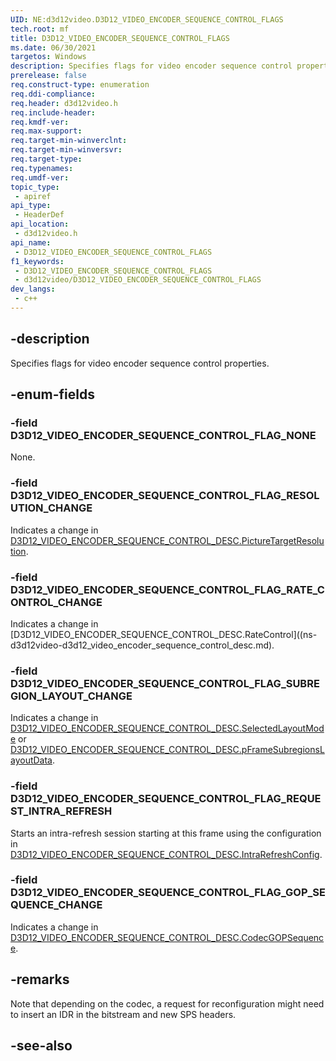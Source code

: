 ```yaml
---
UID: NE:d3d12video.D3D12_VIDEO_ENCODER_SEQUENCE_CONTROL_FLAGS
tech.root: mf
title: D3D12_VIDEO_ENCODER_SEQUENCE_CONTROL_FLAGS
ms.date: 06/30/2021
targetos: Windows
description: Specifies flags for video encoder sequence control properties.
prerelease: false
req.construct-type: enumeration
req.ddi-compliance: 
req.header: d3d12video.h
req.include-header: 
req.kmdf-ver: 
req.max-support: 
req.target-min-winverclnt: 
req.target-min-winversvr: 
req.target-type: 
req.typenames: 
req.umdf-ver: 
topic_type:
 - apiref
api_type:
 - HeaderDef
api_location:
 - d3d12video.h
api_name:
 - D3D12_VIDEO_ENCODER_SEQUENCE_CONTROL_FLAGS
f1_keywords:
 - D3D12_VIDEO_ENCODER_SEQUENCE_CONTROL_FLAGS
 - d3d12video/D3D12_VIDEO_ENCODER_SEQUENCE_CONTROL_FLAGS
dev_langs:
 - c++
---
```


## -description

Specifies flags for video encoder sequence control properties.

## -enum-fields

### -field D3D12_VIDEO_ENCODER_SEQUENCE_CONTROL_FLAG_NONE

None.

### -field D3D12_VIDEO_ENCODER_SEQUENCE_CONTROL_FLAG_RESOLUTION_CHANGE

Indicates a change in [D3D12_VIDEO_ENCODER_SEQUENCE_CONTROL_DESC.PictureTargetResolution](ns-d3d12video-d3d12_video_encoder_sequence_control_desc.md).

### -field D3D12_VIDEO_ENCODER_SEQUENCE_CONTROL_FLAG_RATE_CONTROL_CHANGE

Indicates a change in [D3D12_VIDEO_ENCODER_SEQUENCE_CONTROL_DESC.RateControl]((ns-d3d12video-d3d12_video_encoder_sequence_control_desc.md).

### -field D3D12_VIDEO_ENCODER_SEQUENCE_CONTROL_FLAG_SUBREGION_LAYOUT_CHANGE

Indicates a change in [D3D12_VIDEO_ENCODER_SEQUENCE_CONTROL_DESC.SelectedLayoutMode](ns-d3d12video-d3d12_video_encoder_sequence_control_desc.md) or [D3D12_VIDEO_ENCODER_SEQUENCE_CONTROL_DESC.pFrameSubregionsLayoutData](ns-d3d12video-d3d12_video_encoder_sequence_control_desc.md).

### -field D3D12_VIDEO_ENCODER_SEQUENCE_CONTROL_FLAG_REQUEST_INTRA_REFRESH

Starts an intra-refresh session starting at this frame using the configuration in [D3D12_VIDEO_ENCODER_SEQUENCE_CONTROL_DESC.IntraRefreshConfig](ns-d3d12video-d3d12_video_encoder_sequence_control_desc.md).

### -field D3D12_VIDEO_ENCODER_SEQUENCE_CONTROL_FLAG_GOP_SEQUENCE_CHANGE

Indicates a change in [D3D12_VIDEO_ENCODER_SEQUENCE_CONTROL_DESC.CodecGOPSequence](ns-d3d12video-d3d12_video_encoder_sequence_control_desc.md).

## -remarks

Note that depending on the codec, a request for reconfiguration might need to insert an IDR in the bitstream and new SPS headers.

## -see-also

